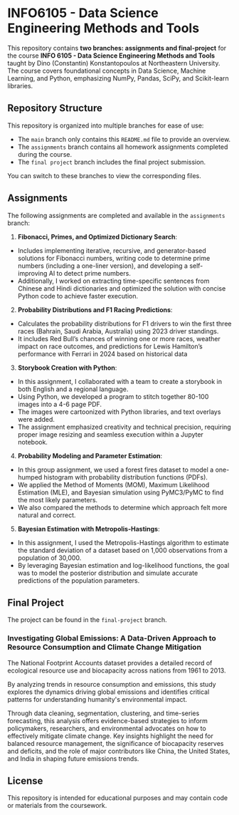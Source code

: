 # INFO6105 - Data Science Engineering Methods and Tools

This repository contains **two branches: assignments and final-project** for the course **INFO 6105 - Data Science Engineering Methods and Tools** taught by Dino (Constantin) Konstantopoulos at Northeastern University. The course covers foundational concepts in Data Science, Machine Learning, and Python, emphasizing NumPy, Pandas, SciPy, and Scikit-learn libraries.

## Repository Structure

This repository is organized into multiple branches for ease of use:
- The `main` branch only contains this `README.md` file to provide an overview.
- The `assignments` branch contains all homework assignments completed during the course.
- The `final project` branch includes the final project submission.

You can switch to these branches to view the corresponding files.

## Assignments

The following assignments are completed and available in the `assignments` branch:

1. **Fibonacci, Primes, and Optimized Dictionary Search**: 
- Includes implementing iterative, recursive, and generator-based solutions for Fibonacci numbers, writing code to determine prime numbers (including a one-liner version), and developing a self-improving AI to detect prime numbers.
- Additionally, I worked on extracting time-specific sentences from Chinese and Hindi dictionaries and optimized the solution with concise Python code to achieve faster execution.

2. **Probability Distributions and F1 Racing Predictions**: 
- Calculates the probability distributions for F1 drivers to win the first three races (Bahrain, Saudi Arabia, Australia) using 2023 driver standings.
- It includes Red Bull’s chances of winning one or more races, weather impact on race outcomes, and predictions for Lewis Hamilton’s performance with Ferrari in 2024 based on historical data

3. **Storybook Creation with Python**: 
- In this assignment, I collaborated with a team to create a storybook in both English and a regional language.
- Using Python, we developed a program to stitch together 80-100 images into a 4-6 page PDF.
- The images were cartoonized with Python libraries, and text overlays were added.
- The assignment emphasized creativity and technical precision, requiring proper image resizing and seamless execution within a Jupyter notebook.

4. **Probability Modeling and Parameter Estimation**: 
- In this group assignment, we used a forest fires dataset to model a one-humped histogram with probability distribution functions (PDFs).
- We applied the Method of Moments (MOM), Maximum Likelihood Estimation (MLE), and Bayesian simulation using PyMC3/PyMC to find the most likely parameters.
- We also compared the methods to determine which approach felt more natural and correct.

5. **Bayesian Estimation with Metropolis-Hastings**: 
- In this assignment, I used the Metropolis-Hastings algorithm to estimate the standard deviation of a dataset based on 1,000 observations from a population of 30,000.
- By leveraging Bayesian estimation and log-likelihood functions, the goal was to model the posterior distribution and simulate accurate predictions of the population parameters.

## Final Project

The project can be found in the `final-project` branch.

### Investigating Global Emissions: A Data-Driven Approach to Resource Consumption and Climate Change Mitigation

The National Footprint Accounts dataset provides a detailed record of ecological resource use and biocapacity across nations from 1961 to 2013. 

By analyzing trends in resource consumption and emissions, this study explores the dynamics driving global emissions and identifies critical patterns for understanding humanity's environmental impact. 

Through data cleaning, segmentation, clustering, and time-series forecasting, this analysis offers evidence-based strategies to inform policymakers, researchers, and environmental advocates on how to effectively mitigate climate change. Key insights highlight the need for balanced resource management, the significance of biocapacity reserves and deficits, and the role of major contributors like China, the United States, and India in shaping future emissions trends.

## License

This repository is intended for educational purposes and may contain code or materials from the coursework.


